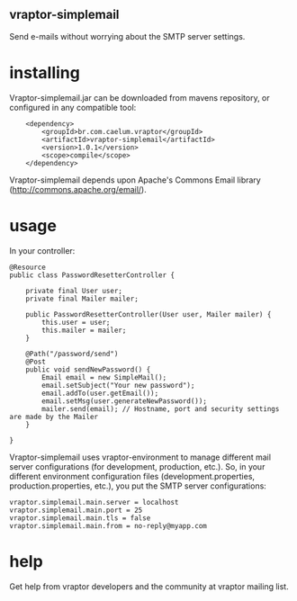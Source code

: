 ## vraptor-simplemail

Send e-mails without worrying about the SMTP server settings.

# installing

Vraptor-simplemail.jar can be downloaded from mavens repository, or configured in any compatible tool:

		<dependency>
			<groupId>br.com.caelum.vraptor</groupId>
			<artifactId>vraptor-simplemail</artifactId>
			<version>1.0.1</version>
			<scope>compile</scope>
		</dependency>

Vraptor-simplemail depends upon Apache's Commons Email library (http://commons.apache.org/email/).

# usage

In your controller:

	@Resource
	public class PasswordResetterController {

		private final User user;
		private final Mailer mailer;

		public PasswordResetterController(User user, Mailer mailer) {
			this.user = user;
			this.mailer = mailer;
		}

		@Path("/password/send")
		@Post
		public void sendNewPassword() {
			Email email = new SimpleMail();
			email.setSubject("Your new password");
			email.addTo(user.getEmail());
			email.setMsg(user.generateNewPassword());
			mailer.send(email); // Hostname, port and security settings are made by the Mailer
		}

	}

Vraptor-simplemail uses vraptor-environment to manage different mail server configurations
(for development, production, etc.). So, in your different environment configuration files
(development.properties, production.properties, etc.), you put the SMTP server configurations:

	vraptor.simplemail.main.server = localhost
	vraptor.simplemail.main.port = 25
	vraptor.simplemail.main.tls = false
	vraptor.simplemail.main.from = no-reply@myapp.com

# help

Get help from vraptor developers and the community at vraptor mailing list.
